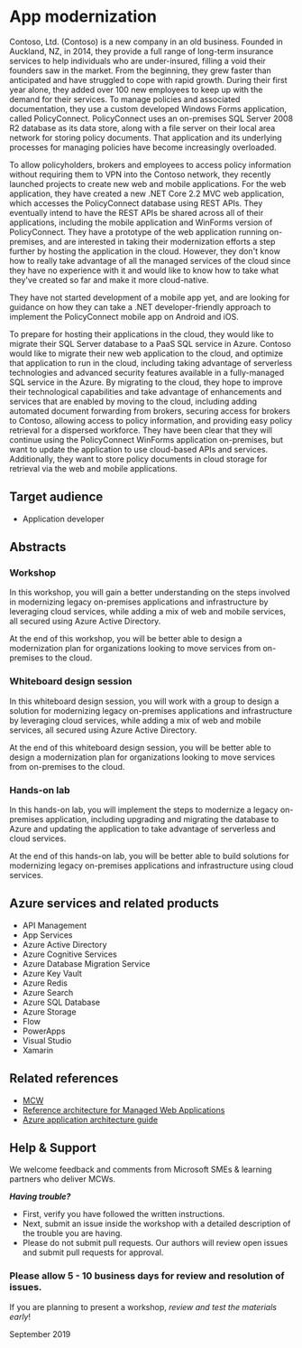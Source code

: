 # App modernization

Contoso, Ltd. (Contoso) is a new company in an old business. Founded in Auckland, NZ, in 2014, they provide a full range of long-term insurance services to help individuals who are under-insured, filling a void their founders saw in the market. From the beginning, they grew faster than anticipated and have struggled to cope with rapid growth. During their first year alone, they added over 100 new employees to keep up with the demand for their services. To manage policies and associated documentation, they use a custom developed Windows Forms application, called PolicyConnect. PolicyConnect uses an on-premises SQL Server 2008 R2 database as its data store, along with a file server on their local area network for storing policy documents. That application and its underlying processes for managing policies have become increasingly overloaded.

To allow policyholders, brokers and employees to access policy information without requiring them to VPN into the Contoso network, they recently launched projects to create new web and mobile applications. For the web application, they have created a new .NET Core 2.2 MVC web application, which accesses the PolicyConnect database using REST APIs. They eventually intend to have the REST APIs be shared across all of their applications, including the mobile application and WinForms version of PolicyConnect. They have a prototype of the web application running on-premises, and are interested in taking their modernization efforts a step further by hosting the application in the cloud. However, they don't know how to really take advantage of all the managed services of the cloud since they have no experience with it and would like to know how to take what they've created so far and make it more cloud-native.

They have not started development of a mobile app yet, and are looking for guidance on how they can take a .NET developer-friendly approach to implement the PolicyConnect mobile app on Android and iOS.

To prepare for hosting their applications in the cloud, they would like to migrate their SQL Server database to a PaaS SQL service in Azure. Contoso would like to migrate their new web application to the cloud, and optimize that application to run in the cloud, including taking advantage of serverless technologies and advanced security features available in a fully-managed SQL service in the Azure. By migrating to the cloud, they hope to improve their technological capabilities and take advantage of enhancements and services that are enabled by moving to the cloud, including adding automated document forwarding from brokers, securing access for brokers to Contoso, allowing access to policy information, and providing easy policy retrieval for a dispersed workforce. They have been clear that they will continue using the PolicyConnect WinForms application on-premises, but want to update the application to use cloud-based APIs and services. Additionally, they want to store policy documents in cloud storage for retrieval via the web and mobile applications.

## Target audience

- Application developer

## Abstracts

### Workshop

In this workshop, you will gain a better understanding on the steps involved in modernizing legacy on-premises applications and infrastructure by leveraging cloud services, while adding a mix of web and mobile services, all secured using Azure Active Directory.

At the end of this workshop, you will be better able to design a modernization plan for organizations looking to move services from on-premises to the cloud.

### Whiteboard design session

In this whiteboard design session, you will work with a group to design a solution for modernizing legacy on-premises applications and infrastructure by leveraging cloud services, while adding a mix of web and mobile services, all secured using Azure Active Directory.

At the end of this whiteboard design session, you will be better able to design a modernization plan for organizations looking to move services from on-premises to the cloud.

### Hands-on lab

In this hands-on lab, you will implement the steps to modernize a legacy on-premises application, including upgrading and migrating the database to Azure and updating the application to take advantage of serverless and cloud services.

At the end of this hands-on lab, you will be better able to build solutions for modernizing legacy on-premises applications and infrastructure using cloud services.

## Azure services and related products

- API Management
- App Services
- Azure Active Directory
- Azure Cognitive Services
- Azure Database Migration Service
- Azure Key Vault
- Azure Redis
- Azure Search
- Azure SQL Database
- Azure Storage
- Flow
- PowerApps
- Visual Studio
- Xamarin

## Related references

- [MCW](https://microsoftcloudworkshop.com)
- [Reference architecture for Managed Web Applications](https://docs.microsoft.com/en-gb/azure/architecture/reference-architectures/app-service-web-app/basic-web-app)
- [Azure application architecture guide](https://docs.microsoft.com/en-us/azure/architecture/guide/)

## Help & Support

We welcome feedback and comments from Microsoft SMEs & learning partners who deliver MCWs.  

***Having trouble?***
- First, verify you have followed the written instructions.
- Next, submit an issue inside the workshop with a detailed description of the trouble you are having.
- Please do not submit pull requests. Our authors will review open issues and submit pull requests for approval.  

### Please allow 5 - 10 business days for review and resolution of issues.

If you are planning to present a workshop, *review and test the materials early*!   



September 2019
